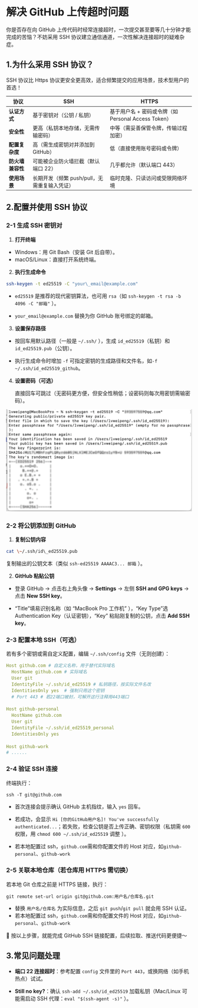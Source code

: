 # 解决 GitHub 上传超时问题

你是否存在向 GitHub 上传代码时经常连接超时，一次提交甚至要等几十分钟才能完成的苦恼？不妨采用 SSH 协议建立通信通道，一次性解决连接超时的疑难杂症。

## 1.为什么采用 SSH 协议？

SSH 协议比 Https 协议更安全更高效，适合频繁提交的应用场景，技术型用户的首选！

| **协议**         | **SSH**                                           | **HTTPS**                                                |
| ---------------- | ------------------------------------------------- | -------------------------------------------------------- |
| **认证方式**     | 基于密钥对（公钥 / 私钥）&#xA;                    | 基于用户名 + 密码或令牌（如 Personal Access Token）&#xA; |
| **安全性**       | 更高（私钥本地存储，无需传输密码）&#xA;           | 中等（需妥善保管令牌，传输过程加密）&#xA;                |
| **配置复杂度**   | 高（需生成密钥对并添加到 GitHub）&#xA;            | 低（直接使用账号密码或令牌）&#xA;                        |
| **防火墙兼容性** | 可能被企业防火墙拦截（默认端口 22）&#xA;          | 几乎都允许（默认端口 443）&#xA;                          |
| **使用场景**     | 长期开发（频繁 push/pull，无需重复输入凭证）&#xA; | 临时克隆、只读访问或受限网络环境&#xA;                    |

## 2.配置并使用 SSH 协议

### 2-1 生成 SSH 密钥对

1.  **打开终端**

- Windows：用 Git Bash（安装 Git 后自带）。
- macOS/Linux：直接打开系统终端。

2.  **执行生成命令**

```bash
ssh-keygen -t ed25519 -C "your\_email@example.com"
```

- `ed25519` 是推荐的现代密钥算法，也可用 `rsa`（如 `ssh-keygen -t rsa -b 4096 -C "邮箱"` ）。

- `your_email@example.com` 替换为你 GitHub 账号绑定的邮箱。

3.  **设置保存路径**

- 按回车用默认路径（一般是 `~/.ssh/` ），生成 `id_ed25519`（私钥）和 `id_ed25519.pub`（公钥）。

- 执行生成命令时增加 `-f` 可指定密钥的生成路径和文件名，如`-f ~/.ssh/id_ed25519_github`。

4.  **设置密码（可选）**

    直接回车可跳过（无密码更方便，但安全性稍低；设密码则每次用密钥需输密码）。

![生成SSH密钥对](./public/解决GitHub上传超时问题01.png)

### 2-2 将公钥添加到 GitHub

1.  **复制公钥内容**

```bash
cat \~/.ssh/id\_ed25519.pub
```

复制输出的公钥文本（类似 `ssh-ed25519 AAAAC3... 邮箱` ）。

2.  **GitHub 粘贴公钥**

- 登录 GitHub → 点击右上角头像 → **Settings** → 左侧 **SSH and GPG keys** → 点击 **New SSH key**。

- “Title”填易识别名称（如 “MacBook Pro 工作机” ），“Key Type”选 Authentication Key（认证密钥），“Key” 粘贴刚复制的公钥，点击 **Add SSH key**。

### 2-3 配置本地 SSH（可选）

若有多个密钥或需自定义配置，编辑 `~/.ssh/config` 文件（无则创建）：

```YAML
Host github.com # 自定义名称，用于替代实际域名
  HostName github.com # 实际域名
  User git
  IdentityFile ~/.ssh/id_ed25519 # 私钥路径，按实际文件名改
  IdentitiesOnly yes  # 强制只用这个密钥
  # Port 443 # 若22端口被封，可解开这行注释用443端口

Host github-personal
  HostName github.com
  User git
  IdentityFile ~/.ssh/id_ed25519_personal
  IdentitiesOnly yes

Host github-work
# ......
```

### 2-4 验证 SSH 连接

终端执行：

```
ssh -T git@github.com
```

- 首次连接会提示确认 GitHub 主机指纹，输入 `yes` 回车。

- 若成功，会显示 `Hi [你的GitHub用户名]! You've successfully authenticated...`；若失败，检查公钥是否上传正确、密钥权限（私钥需 `600` 权限，用 `chmod 600 ~/.ssh/id_ed25519` 调整 ）。
- 若本地配置过 ssh，`github.com`需和你配置文件的 Host 对应，如`github-personal`、`github-work`

### 2-5 关联本地仓库（若仓库用 HTTPS 需切换）

若本地 Git 仓库之前是 HTTPS 链接，执行：

```
git remote set-url origin git@github.com:用户名/仓库名.git
```

- 替换 `用户名/仓库名` 为实际信息，之后 `git push`/`git pull` 就会用 SSH 认证。
- 若本地配置过 ssh，`github.com`需和你配置文件的 Host 对应，如`github-personal`、`github-work`

🎉 按以上步骤，就能完成 GitHub SSH 链接配置，后续拉取、推送代码更便捷～

## 3.常见问题处理

- **端口 22 连接超时**：参考配置 `config` 文件里的 `Port 443`，或换网络（如手机热点）试试。

- **Still no key?**：确认 `ssh-add ~/.ssh/id_ed25519` 加载私钥（Mac/Linux 可能需启动 SSH 代理：`eval "$(ssh-agent -s)"` ）。
